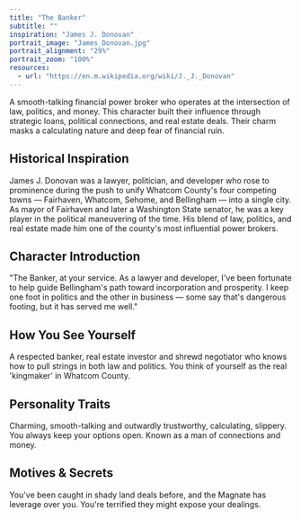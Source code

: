 ```yaml
---
title: "The Banker"
subtitle: ""
inspiration: "James J. Donovan"
portrait_image: "James_Donovan.jpg"
portrait_alignment: "29%"
portrait_zoom: "100%"
resources:
  - url: "https://en.m.wikipedia.org/wiki/J._J._Donovan"
---
```


A smooth-talking financial power broker who operates at the intersection of law, politics, and money. This character built their influence through strategic loans, political connections, and real estate deals. Their charm masks a calculating nature and deep fear of financial ruin.

## Historical Inspiration

James J. Donovan was a lawyer, politician, and developer who rose to prominence during the push to unify Whatcom County's four competing towns — Fairhaven, Whatcom, Sehome, and Bellingham — into a single city. As mayor of Fairhaven and later a Washington State senator, he was a key player in the political maneuvering of the time. His blend of law, politics, and real estate made him one of the county's most influential power brokers.

## Character Introduction

"The Banker, at your service. As a lawyer and developer, I've been fortunate to help guide Bellingham's path toward incorporation and prosperity. I keep one foot in politics and the other in business — some say that's dangerous footing, but it has served me well."

## How You See Yourself

A respected banker, real estate investor and shrewd negotiator who knows how to pull strings in both law and politics. You think of yourself as the real 'kingmaker' in Whatcom County.

## Personality Traits

Charming, smooth-talking and outwardly trustworthy, calculating, slippery. You always keep your options open. Known as a man of connections and money.

## Motives & Secrets

You've been caught in shady land deals before, and the Magnate has leverage over you. You're terrified they might expose your dealings.